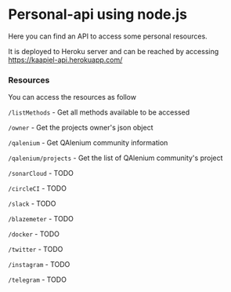 # Personal-api using node.js

Here you can find an API to access some personal resources.

It is deployed to Heroku server and can be reached by accessing https://kaapiel-api.herokuapp.com/

### Resources
You can access the resources as follow

`/listMethods` - Get all methods available to be accessed

`/owner` - Get the projects owner's json object

`/qalenium` - Get QAlenium community information

`/qalenium/projects` - Get the list of QAlenium community's project

`/sonarCloud` - TODO
 
`/circleCI` - TODO

`/slack` - TODO

`/blazemeter` - TODO

`/docker` - TODO

`/twitter` - TODO

`/instagram` - TODO

`/telegram` - TODO